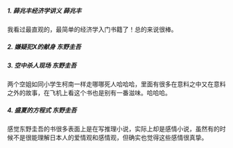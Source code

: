 ##### 1. 薛兆丰经济学讲义  薛兆丰

我看过最直观的，最简单的经济学入门书籍了！总的来说很棒。

##### 2. 嫌疑犯X的献身  东野圭吾

##### 3. 空中杀人现场 东野圭吾

两个空姐如同小学生柯南一样走哪哪死人哈哈哈，里面有很多在意料之中又在意料之外的故事，在飞机上看这个书也是别有一番滋味。哈哈哈。

##### 4. 盛夏的方程式 东野圭吾

感觉东野圭吾的书很多表面上是在写推理小说，实际上却是感情小说，虽然有的时候不是很能理解日本人的爱情观和感情观，但确实也觉得这些感情很真挚。

